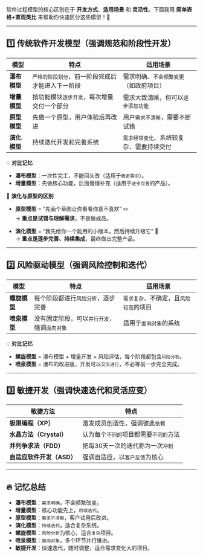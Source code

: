 软件过程模型的核心区别在于 **开发方式**、**适用场景** 和 **灵活性**。下面我用 **简单表格+直观类比** 来帮助你快速区分这些模型！🚀

---

## **1️⃣ 传统软件开发模型（强调规范和阶段性开发）**

| **模型**   | **特点**                    | **适用场景**              |
|----------|---------------------------|-----------------------|
| **瀑布模型** | `严格的阶段划分`，前一阶段完成后才能进入下一阶段 | 需求明确、`不会频繁变更`（如政府项目）  |
| **增量模型** | 按功能模块`逐步开发`，每次增量交付一个部分    | 需求大致清晰，但可以`逐步添加功能 `   |
| **原型模型** | 先做一个原型，用户体验后再改进           | 用户`需求不清晰`，需要不断试错      |
| **演化模型** | 持续迭代开发和完善系统               | `需求经常变化`、系统较复杂、需要持续交付 |

💡 **对比记忆**

- **瀑布模型**：一次性完工，不能回头改（适用于`稳定需求`）。
- **增量模型**：先做核心功能，后面慢慢补充（适用于`逐步完善`的产品）。

🧠 **演化与原型的区别**

- **原型模型** = “先画个草图让你看看你喜不喜欢” ✏️  
  → **重点是试错与理解需求**，不是做成品。

- **演化模型** = “我先给你一个能用的小版本，然后持续升级它” 🔄  
  → **重点是逐步完善、持续集成**，最终做出完整产品。

---

## **2️⃣ 风险驱动模型（强调风险控制和迭代）**

| **模型**   | **特点**                   | **适用场景**              |
|----------|--------------------------|-----------------------|
| **螺旋模型** | 每个阶段都进行`风险分析`，逐步完善       | `需求复杂`、不确定，且`风险较高`的项目 |
| **喷泉模型** | 没有固定阶段，可以`并行开发`，强调`面向对象` | 适用于`面向对象`的系统          |

💡 **对比记忆**

- **螺旋模型** = 瀑布模型 + 增量开发 + 风险评估，每个阶段都包含`风险分析`。
- **喷泉模型** = 瀑布的改进版，开发可以`交叉进行`，不必等前一步完全完成。

---

## **3️⃣ 敏捷开发（强调快速迭代和灵活应变）**

| **敏捷方法**          | **特点**                |
|-------------------|-----------------------|
| **极限编程（XP）**      | 激发成员创造性，强调彼此`依赖`      | 
| **水晶方法（Crystal）** | 认为每个`不同的`项目都需要`不同的`方法 | 
| **并列争求法（FDD）**    | 把每30天一次的迭代称为一次`冲刺`    | 
| **自适应软件开发（ASD）**  | 强调自适应，以`客户反馈`为核心      | 

---

## **🔥 记忆总结**

- **瀑布模型**：`需求明确`，不会频繁改变。
- **增量模型**：核心功能先上，`后续迭代`。
- **原型模型**：`需求不清晰`，客户试用后改进。
- **演化模型**：`持续迭代`，适合复杂系统。
- **螺旋模型**：`风险分析`为核心，适合`复杂`项目。
- **喷泉模型**：`面向对象`，多个环节并行推进。
- **敏捷开发**：快速迭代，随时调整，适合需求变化大的项目。
